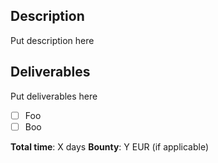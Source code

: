 ## Description

Put description here

## Deliverables 

Put deliverables here

 - [ ] Foo 
 - [ ] Boo

**Total time**: X days
**Bounty**:  Y EUR (if applicable)
